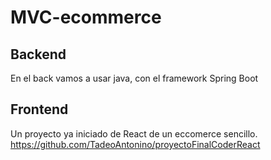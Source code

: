 # MVC-ecommerce

## Backend
En el back vamos a usar java, con el framework Spring Boot

## Frontend
Un proyecto ya iniciado de React de un eccomerce sencillo.
https://github.com/TadeoAntonino/proyectoFinalCoderReact
